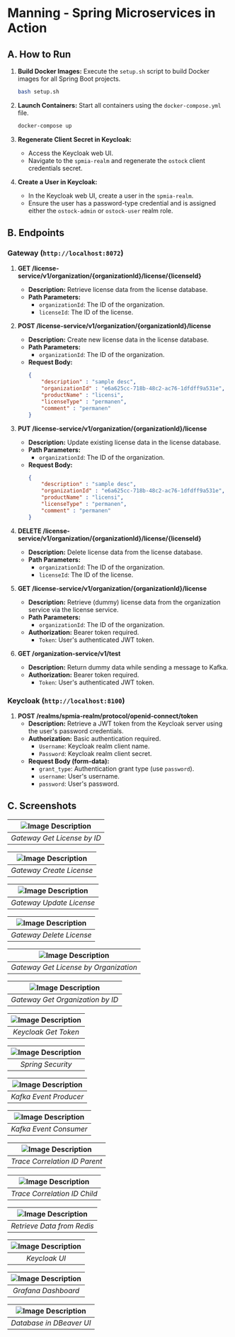 # Manning - Spring Microservices in Action

## A. How to Run

1. **Build Docker Images:** Execute the `setup.sh` script to build Docker images for all Spring Boot projects.
    ```sh
    bash setup.sh
    ```

2. **Launch Containers:** Start all containers using the `docker-compose.yml` file.
    ```sh
    docker-compose up
    ```

3. **Regenerate Client Secret in Keycloak:**
   - Access the Keycloak web UI.
   - Navigate to the `spmia-realm` and regenerate the `ostock` client credentials secret.

4. **Create a User in Keycloak:**
   - In the Keycloak web UI, create a user in the `spmia-realm`.
   - Ensure the user has a password-type credential and is assigned either the `ostock-admin` or `ostock-user` realm role.

## B. Endpoints

### Gateway (`http://localhost:8072`)

1. **GET /license-service/v1/organization/{organizationId}/license/{licenseId}**
   - **Description:** Retrieve license data from the license database.
   - **Path Parameters:**
     - `organizationId`: The ID of the organization.
     - `licenseId`: The ID of the license.

2. **POST /license-service/v1/organization/{organizationId}/license**
   - **Description:** Create new license data in the license database.
   - **Path Parameters:**
     - `organizationId`: The ID of the organization.
   - **Request Body:**
     ```json
     {
         "description" : "sample desc",
         "organizationId" : "e6a625cc-718b-48c2-ac76-1dfdff9a531e",
         "productName" : "licensi",
         "licenseType" : "permanen",
         "comment" : "permanen"
     }
     ```

3. **PUT /license-service/v1/organization/{organizationId}/license**
   - **Description:** Update existing license data in the license database.
   - **Path Parameters:**
     - `organizationId`: The ID of the organization.
   - **Request Body:**
     ```json
     {
         "description" : "sample desc",
         "organizationId" : "e6a625cc-718b-48c2-ac76-1dfdff9a531e",
         "productName" : "licensi",
         "licenseType" : "permanen",
         "comment" : "permanen"
     }
     ```

4. **DELETE /license-service/v1/organization/{organizationId}/license/{licenseId}**
   - **Description:** Delete license data from the license database.
   - **Path Parameters:**
     - `organizationId`: The ID of the organization.
     - `licenseId`: The ID of the license.

5. **GET /license-service/v1/organization/{organizationId}/license**
   - **Description:** Retrieve (dummy) license data from the organization service via the license service.
   - **Path Parameters:**
     - `organizationId`: The ID of the organization.
   - **Authorization:** Bearer token required.
     - `Token`: User's authenticated JWT token.

6. **GET /organization-service/v1/test**
   - **Description:** Return dummy data while sending a message to Kafka.
   - **Authorization:** Bearer token required.
     - `Token`: User's authenticated JWT token.

### Keycloak (`http://localhost:8100`)

1. **POST /realms/spmia-realm/protocol/openid-connect/token**
   - **Description:** Retrieve a JWT token from the Keycloak server using the user's password credentials.
   - **Authorization:** Basic authentication required.
     - `Username`: Keycloak realm client name.
     - `Password`: Keycloak realm client secret.
   - **Request Body (form-data):**
     - `grant_type`: Authentication grant type (use `password`).
     - `username`: User's username.
     - `password`: User's password.

## C. Screenshots
| ![Image Description](screenshots/3.png) |
|:-:|
| *Gateway Get License by ID* |

| ![Image Description](screenshots/2.png) |
|:-:|
| *Gateway Create License* |

| ![Image Description](screenshots/4.png) |
|:-:|
| *Gateway Update License* |

| ![Image Description](screenshots/5.png) |
|:-:|
| *Gateway Delete License* |

| ![Image Description](screenshots/7.png) |
|:-:|
| *Gateway Get License by Organization* |

| ![Image Description](screenshots/8.png) |
|:-:|
| *Gateway Get Organization by ID* |

| ![Image Description](screenshots/6.png) |
|:-:|
| *Keycloak Get Token* |

| ![Image Description](screenshots/17.png) |
|:-:|
| *Spring Security* |

| ![Image Description](screenshots/10.png) |
|:-:|
| *Kafka Event Producer* |

| ![Image Description](screenshots/9.png) |
|:-:|
| *Kafka Event Consumer* |

| ![Image Description](screenshots/12.png) |
|:-:|
| *Trace Correlation ID Parent* |

| ![Image Description](screenshots/11.png) |
|:-:|
| *Trace Correlation ID Child* |

| ![Image Description](screenshots/13.png) |
|:-:|
| *Retrieve Data from Redis* |

| ![Image Description](screenshots/14.png) |
|:-:|
| *Keycloak UI* |

| ![Image Description](screenshots/15.png) |
|:-:|
| *Grafana Dashboard* |

| ![Image Description](screenshots/16.png) |
|:-:|
| *Database in DBeaver UI* |